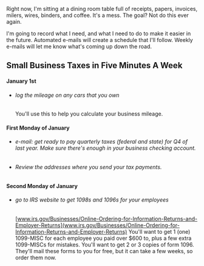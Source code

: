 Right now, I'm sitting at a dining room table full of receipts, papers, invoices, milers, wires, binders, and coffee. It's a mess. The goal? Not do this ever again.

I'm going to record what I need, and what I need to do to make it easier in the future. Automated e-mails will create a schedule that I'll follow. Weekly e-mails will let me know what's coming up down the road.

## Small Business Taxes in Five Minutes A Week

#### January 1st ####
* ###### log the mileage on any cars that you own ######
  You'll use this to help you calculate your business mileage.

#### First Monday of January ####
* ###### e-mail: get ready to pay quarterly taxes (federal and state) for Q4 of last year. Make sure there's enough in your business checking account.
* ###### Review the addresses where you send your tax payments.

#### Second Monday of January ####
* ###### go to IRS website to get 1098s and 1096s for your employees
  [www.irs.gov/Businesses/Online-Ordering-for-Information-Returns-and-Employer-Returns](www.irs.gov/Businesses/Online-Ordering-for-Information-Returns-and-Employer-Returns)
  You'll want to get 1 (one) 1099-MISC for each employee you paid over $600 to, plus a few extra 1099-MISCs for mistakes. You'll want to get 2 or 3 copies of form 1096. They'll mail these forms to you for free, but it can take a few weeks, so order them now.

